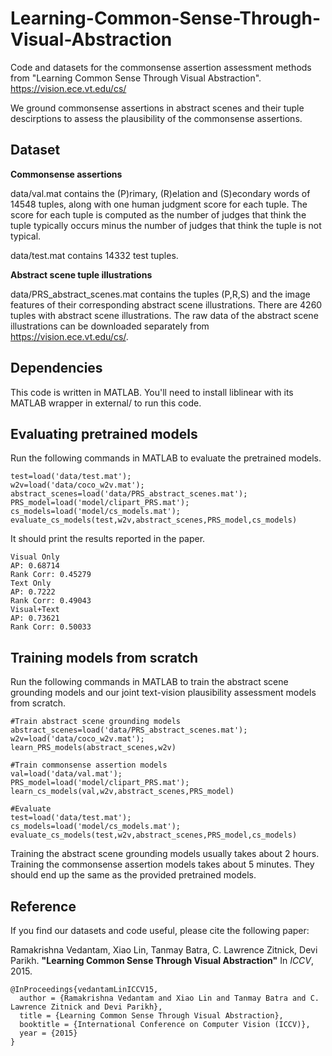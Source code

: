 # Learning-Common-Sense-Through-Visual-Abstraction

Code and datasets for the commonsense assertion assessment methods from "Learning Common Sense Through Visual Abstraction". https://vision.ece.vt.edu/cs/

We ground commonsense assertions in abstract scenes and their tuple descirptions to assess the plausibility of the commonsense assertions.

## Dataset

**Commonsense assertions**

data/val.mat contains the (P)rimary, (R)elation and (S)econdary words of 14548 tuples, along with one human judgment score for each tuple. The score for each tuple is computed as the number of judges that think the tuple typically occurs minus the number of judges that think the tuple is not typical.

data/test.mat contains 14332 test tuples.

**Abstract scene tuple illustrations**

data/PRS_abstract_scenes.mat contains the tuples (P,R,S) and the image features of their corresponding abstract scene illustrations. There are 4260 tuples with abstract scene illustrations. The raw data of the abstract scene illustrations can be downloaded separately from https://vision.ece.vt.edu/cs/.

## Dependencies

This code is written in MATLAB. You'll need to install liblinear with its MATLAB wrapper in external/ to run this code. 

## Evaluating pretrained models

Run the following commands in MATLAB to evaluate the pretrained models.

    test=load('data/test.mat');
    w2v=load('data/coco_w2v.mat');
    abstract_scenes=load('data/PRS_abstract_scenes.mat');
    PRS_model=load('model/clipart_PRS.mat');
    cs_models=load('model/cs_models.mat');
    evaluate_cs_models(test,w2v,abstract_scenes,PRS_model,cs_models)

It should print the results reported in the paper.

    Visual Only
    AP: 0.68714
    Rank Corr: 0.45279
    Text Only
    AP: 0.7222
    Rank Corr: 0.49043
    Visual+Text
    AP: 0.73621
    Rank Corr: 0.50033

## Training models from scratch

Run the following commands in MATLAB to train the abstract scene grounding models and our joint text-vision plausibility assessment models from scratch.

    #Train abstract scene grounding models
    abstract_scenes=load('data/PRS_abstract_scenes.mat');
    w2v=load('data/coco_w2v.mat');
	learn_PRS_models(abstract_scenes,w2v)
	
    #Train commonsense assertion models
    val=load('data/val.mat');
    PRS_model=load('model/clipart_PRS.mat');
	learn_cs_models(val,w2v,abstract_scenes,PRS_model)
	
	#Evaluate
    test=load('data/test.mat');
    cs_models=load('model/cs_models.mat');
    evaluate_cs_models(test,w2v,abstract_scenes,PRS_model,cs_models)

Training the abstract scene grounding models usually takes about 2 hours. Training the commonsense assertion models takes about 5 minutes. They should end up the same as the provided pretrained models.

## Reference

If you find our datasets and code useful, please cite the following paper:

Ramakrishna Vedantam, Xiao Lin, Tanmay Batra, C. Lawrence Zitnick, Devi Parikh. **"Learning Common Sense Through Visual Abstraction"** In *ICCV*, 2015.

    @InProceedings{vedantamLinICCV15,
      author = {Ramakrishna Vedantam and Xiao Lin and Tanmay Batra and C. Lawrence Zitnick and Devi Parikh},
      title = {Learning Common Sense Through Visual Abstraction},
      booktitle = {International Conference on Computer Vision (ICCV)},
      year = {2015}
    }
